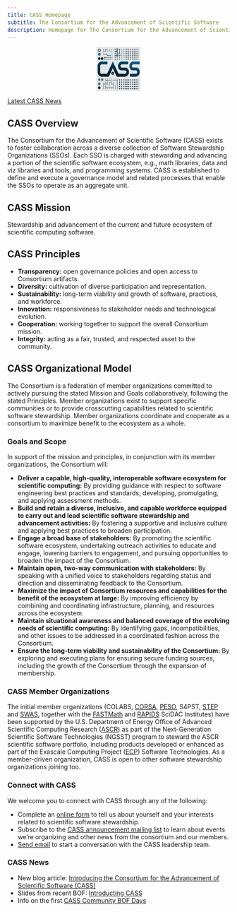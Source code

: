 ```yaml
---
title: CASS Homepage
subtitle: The Consortium for the Advancement of Scientific Software
description: Homepage for The Consortium for the Advancement of Scientific Software
---
```

<div style="display: flex; justify-content: center;">
    <img src="CASS-Logo-V2.png" width="100" height="100">
</div>

[Latest CASS News](#cass-news)


## CASS Overview

The Consortium for the Advancement of Scientific Software (CASS) exists to foster collaboration across a diverse collection of Software Stewardship Organizations (SSOs).  Each SSO is charged with stewarding and advancing a portion of the scientific software ecosystem, e.g., math libraries, data and viz libraries and tools, and programming systems.  CASS is established to define and execute a governance model and related processes that enable the SSOs to operate as an aggregate unit.

## CASS Mission
Stewardship and advancement of the current and future ecosystem of scientific computing software.

## CASS Principles

- **Transparency:** open governance policies and open access to Consortium artifacts.
- **Diversity:** cultivation of diverse participation and representation.
- **Sustainability:** long-term viability and growth of software, practices, and workforce.
- **Innovation:** responsiveness to stakeholder needs and technological evolution.
- **Cooperation:** working together to support the overall Consortium mission.
- **Integrity:** acting as a fair, trusted, and respected asset to the community.

## CASS Organizational Model

The Consortium is a federation of member organizations committed to actively pursuing the stated
Mission and Goals collaboratively, following the stated Principles. Member organizations
exist to support specific communities or to provide crosscutting capabilities related to scientific
software stewardship. Member organizations coordinate and cooperate as a consortium to maximize
benefit to the ecosystem as a whole.

### Goals and Scope
In support of the mission and principles, in conjunction with its member organizations, the Consortium
will:
- **Deliver a capable, high-quality, interoperable software ecosystem for scientific computing:** By providing guidance with respect to software engineering best practices and standards; developing, promulgating, and applying assessment methods.
- **Build and retain a diverse, inclusive, and capable workforce equipped to carry out and lead scientific software stewardship and advancement activities:** By fostering a supportive and inclusive culture and applying best practices to broaden participation.
- **Engage a broad base of stakeholders:** By promoting the scientific software ecosystem, undertaking outreach activities to educate and engage, lowering barriers to engagement, and pursuing opportunities to broaden the impact of the Consortium.
- **Maintain open, two-way communication with stakeholders:** By speaking with a unified voice to stakeholders regarding status and direction and disseminating feedback to the Consortium.
- **Maximize the impact of Consortium resources and capabilities for the benefit of the ecosystem at large:** By improving efficiency by combining and coordinating infrastructure, planning, and resources across the ecosystem.
- **Maintain situational awareness and balanced coverage of the evolving needs of scientific computing:** By identifying gaps, incompatibilities, and other issues to be addressed in a coordinated fashion across the Consortium.
- **Ensure the long-term viability and sustainability of the Consortium:** By exploring and executing plans for ensuring secure funding sources, including the growth of the Consortium through the expansion of membership.

### CASS Member Organizations

The initial member organizations (COLABS, [CORSA](https://corsa.center), [PESO](https://pesoproject.org), S4PST, [STEP](https://ascr-step.org) and [SWAS](https://swas.center), together with the [FASTMath](https://scidac5-fastmath.lbl.gov) and [RAPIDS](https://rapids.lbl.gov) SciDAC Institutes) have been supported by the U.S. Department of Energy Office of Advanced Scientific Computing Research ([ASCR](https://science.osti.gov/ascr)) as part of the Next-Generation Scientific Software Technologies (NGSST) program to steward the ASCR scientific software portfolio, including products developed or enhanced as part of the Exascale Computing Project ([ECP](https://www.exascaleproject.org)) Software Technologies. As a member-driven organization, CASS is open to other software stewardship organizations joining too.

### Connect with CASS

We welcome you to connect with CASS through any of the following:
- Complete an [online form](https://2nyurl.com/2024-CASS-BOFS) to tell us about yourself and your interests related to scientific software stewardship.
- Subscribe to the [CASS announcement mailing list](http://eepurl.com/iRiSnY) to learn about events we’re organizing and other news from the consortium and our members.
- [Send email](cass-steering-committee@email.ornl.gov) to start a conversation with the CASS leadership team.

### CASS News

- New blog article: [Introducing the Consortium for the Advancement of Scientific Software (CASS)](https://bssw.io/blog_posts/introducing-the-consortium-for-the-advancement-of-scientific-software-cass)
- Slides from recent BOF: [Introducting CASS](https://cass.community/bofs2024/cass_slides.pdf)
- Info on the first [CASS Community BOF Days](bofs.html)


